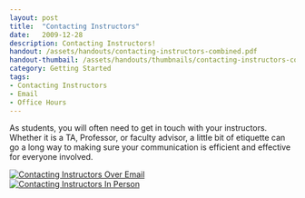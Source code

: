 ```yaml
---
layout: post
title:  "Contacting Instructors"
date:   2009-12-28
description: Contacting Instructors!
handout: /assets/handouts/contacting-instructors-combined.pdf
handout-thumbail: /assets/handouts/thumbnails/contacting-instructors-combined-tn.png
category: Getting Started
tags:
- Contacting Instructors
- Email
- Office Hours
---
```


<p class="flow-text">As students, you will often need to get in touch with your instructors. Whether it is a TA, Professor, or faculty advisor, a little bit of etiquette can go a long way to making sure your communication is efficient and effective for everyone involved.</p>
           
<div class="col s12">
<a class="rightaction" href="{{ '/assets/handouts/contacting-instructors-combined.pdf' | prepend: site.baseurl }}" target="_blank" title="PDF Handout" aria-label="Handout">
<img class="responsive-img materialboxed" src="{{ '/assets/img/content/contacting-instructors-over-email.png' | prepend: site.baseurl }}" alt="Contacting Instructors Over Email" data-caption="Contacting Instructors Over Email"> 
</a>
</div>

<div class="col s12">
<a class="rightaction" href="{{ '/assets/handouts/contacting-instructors-combined.pdf' | prepend: site.baseurl }}" target="_blank" title="PDF Handout" aria-label="Handout">
<img class="responsive-img materialboxed" src="{{ '/assets/img/content/contacting-instructors-in-person.png' | prepend: site.baseurl }}" alt="Contacting Instructors In Person" data-caption="Contacting Instructors In Person"> 
</a>
</div>
